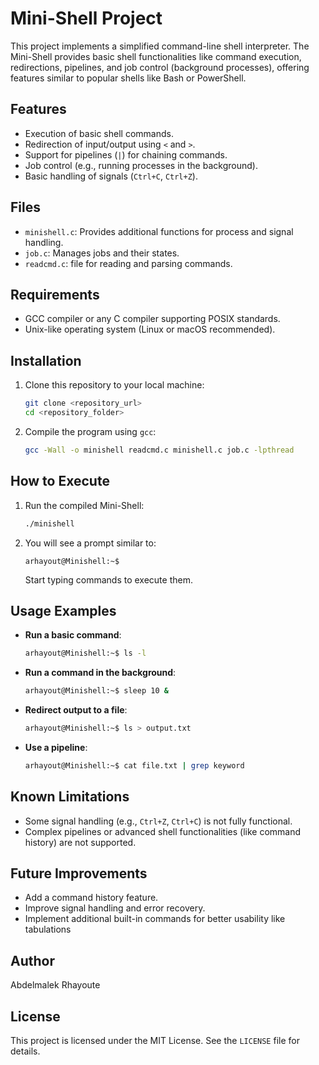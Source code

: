 # Mini-Shell Project

This project implements a simplified command-line shell interpreter. The Mini-Shell provides basic shell functionalities like command execution, redirections, pipelines, and job control (background processes), offering features similar to popular shells like Bash or PowerShell.

## Features
- Execution of basic shell commands.
- Redirection of input/output using `<` and `>`.
- Support for pipelines (`|`) for chaining commands.
- Job control (e.g., running processes in the background).
- Basic handling of signals (`Ctrl+C`, `Ctrl+Z`).

## Files
- `minishell.c`: Provides additional functions for process and signal handling.
- `job.c`: Manages jobs and their states.
- `readcmd.c`: file for reading and parsing commands.

## Requirements
- GCC compiler or any C compiler supporting POSIX standards.
- Unix-like operating system (Linux or macOS recommended).

## Installation
1. Clone this repository to your local machine:
   ```bash
   git clone <repository_url>
   cd <repository_folder>
   ```

2. Compile the program using `gcc`:
   ```bash
   gcc -Wall -o minishell readcmd.c minishell.c job.c -lpthread
   ```

## How to Execute
1. Run the compiled Mini-Shell:
   ```bash
   ./minishell
   ```

2. You will see a prompt similar to:
   ```
   arhayout@Minishell:~$ 
   ```
   Start typing commands to execute them.

## Usage Examples
- **Run a basic command**:
  ```bash
  arhayout@Minishell:~$ ls -l
  ```
- **Run a command in the background**:
  ```bash
  arhayout@Minishell:~$ sleep 10 &
  ```
- **Redirect output to a file**:
  ```bash
  arhayout@Minishell:~$ ls > output.txt
  ```
- **Use a pipeline**:
  ```bash
  arhayout@Minishell:~$ cat file.txt | grep keyword
  ```

## Known Limitations
- Some signal handling (e.g., `Ctrl+Z`, `Ctrl+C`) is not fully functional.
- Complex pipelines or advanced shell functionalities (like command history) are not supported.

## Future Improvements
- Add a command history feature.
- Improve signal handling and error recovery.
- Implement additional built-in commands for better usability like tabulations



## Author
Abdelmalek Rhayoute

## License
This project is licensed under the MIT License. See the `LICENSE` file for details.
